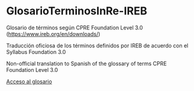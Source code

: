 # GlosarioTerminosInRe-IREB
Glosario de términos según CPRE Foundation Level 3.0 (https://www.ireb.org/en/downloads/)

Traducción oficiosa de los términos definidos por IREB de acuerdo con el Syllabus Foundation 3.0 

Non-official translation to Spanish of the glossary of terms CPRE Foundation Level 3.0

[Acceso al glosario](Glosario.md)
